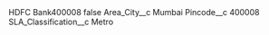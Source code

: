 <?xml version="1.0" encoding="UTF-8"?>
<CustomMetadata xmlns="http://soap.sforce.com/2006/04/metadata" xmlns:xsi="http://www.w3.org/2001/XMLSchema-instance" xmlns:xsd="http://www.w3.org/2001/XMLSchema">
    <label>HDFC Bank400008</label>
    <protected>false</protected>
    <values>
        <field>Area_City__c</field>
        <value xsi:type="xsd:string">Mumbai</value>
    </values>
    <values>
        <field>Pincode__c</field>
        <value xsi:type="xsd:string">400008</value>
    </values>
    <values>
        <field>SLA_Classification__c</field>
        <value xsi:type="xsd:string">Metro</value>
    </values>
</CustomMetadata>
